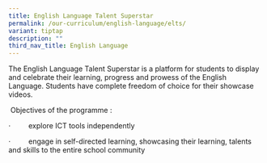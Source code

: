 ```yaml
---
title: English Language Talent Superstar
permalink: /our-curriculum/english-language/elts/
variant: tiptap
description: ""
third_nav_title: English Language
---
```

<p>The English Language Talent Superstar&nbsp;is a platform for students
to display and celebrate their learning, progress and prowess of the English
Language. Students have complete freedom of choice for their showcase videos.</p>
<p>&nbsp;Objectives of the programme :</p>
<p>·&nbsp;&nbsp;&nbsp;&nbsp;&nbsp;&nbsp;&nbsp;&nbsp; explore ICT tools independently</p>
<p>·&nbsp;&nbsp;&nbsp;&nbsp;&nbsp;&nbsp;&nbsp;&nbsp; engage in self-directed
learning, showcasing their learning, talents and skills to the entire school
community</p>